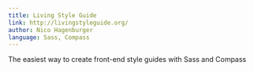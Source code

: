 ```yaml
---
title: Living Style Guide
link: http://livingstyleguide.org/
author: Nico Hagenburger
language: Sass, Compass
---
```

The easiest way to create front-end style guides with Sass and Compass